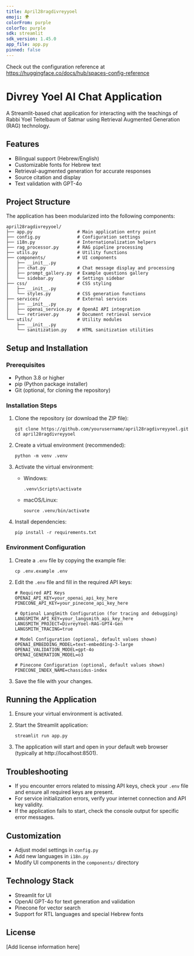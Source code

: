 ```yaml
---
title: April28ragdivreyyoel
emoji: 🌍
colorFrom: purple
colorTo: purple
sdk: streamlit
sdk_version: 1.45.0
app_file: app.py
pinned: false
---
```


Check out the configuration reference at https://huggingface.co/docs/hub/spaces-config-reference

# Divrey Yoel AI Chat Application

A Streamlit-based chat application for interacting with the teachings of Rabbi Yoel Teitelbaum of Satmar using Retrieval Augmented Generation (RAG) technology.

## Features

- Bilingual support (Hebrew/English)
- Customizable fonts for Hebrew text
- Retrieval-augmented generation for accurate responses
- Source citation and display
- Text validation with GPT-4o

## Project Structure

The application has been modularized into the following components:

```
april28ragdivreyyoel/
├── app.py                 # Main application entry point
├── config.py              # Configuration settings
├── i18n.py                # Internationalization helpers
├── rag_processor.py       # RAG pipeline processing
├── utils.py               # Utility functions
├── components/            # UI components
│   ├── __init__.py
│   ├── chat.py            # Chat message display and processing
│   ├── prompt_gallery.py  # Example questions gallery
│   └── sidebar.py         # Settings sidebar
├── css/                   # CSS styling
│   ├── __init__.py
│   └── styles.py          # CSS generation functions
├── services/              # External services
│   ├── __init__.py
│   ├── openai_service.py  # OpenAI API integration
│   └── retriever.py       # Document retrieval service
└── utils/                 # Utility modules
    ├── __init__.py
    └── sanitization.py    # HTML sanitization utilities
```

## Setup and Installation

### Prerequisites

- Python 3.8 or higher
- pip (Python package installer)
- Git (optional, for cloning the repository)

### Installation Steps

1. Clone the repository (or download the ZIP file):
   ```
   git clone https://github.com/yourusername/april28ragdivreyyoel.git
   cd april28ragdivreyyoel
   ```

2. Create a virtual environment (recommended):
   ```
   python -m venv .venv
   ```

3. Activate the virtual environment:
   - Windows:
     ```
     .venv\Scripts\activate
     ```
   - macOS/Linux:
     ```
     source .venv/bin/activate
     ```

4. Install dependencies:
   ```
   pip install -r requirements.txt
   ```

### Environment Configuration

1. Create a `.env` file by copying the example file:
   ```
   cp .env.example .env
   ```

2. Edit the `.env` file and fill in the required API keys:
   ```
   # Required API Keys
   OPENAI_API_KEY=your_openai_api_key_here
   PINECONE_API_KEY=your_pinecone_api_key_here
   
   # Optional LangSmith Configuration (for tracing and debugging)
   LANGSMITH_API_KEY=your_langsmith_api_key_here
   LANGSMITH_PROJECT=DivreyYoel-RAG-GPT4-Gen
   LANGSMITH_TRACING=true
   
   # Model Configuration (optional, default values shown)
   OPENAI_EMBEDDING_MODEL=text-embedding-3-large
   OPENAI_VALIDATION_MODEL=gpt-4o
   OPENAI_GENERATION_MODEL=o3
   
   # Pinecone Configuration (optional, default values shown)
   PINECONE_INDEX_NAME=chassidus-index
   ```

3. Save the file with your changes.

## Running the Application

1. Ensure your virtual environment is activated.

2. Start the Streamlit application:
   ```
   streamlit run app.py
   ```

3. The application will start and open in your default web browser (typically at http://localhost:8501).

## Troubleshooting

- If you encounter errors related to missing API keys, check your `.env` file and ensure all required keys are present.
- For service initialization errors, verify your internet connection and API key validity.
- If the application fails to start, check the console output for specific error messages.

## Customization

- Adjust model settings in `config.py`
- Add new languages in `i18n.py`
- Modify UI components in the `components/` directory

## Technology Stack

- Streamlit for UI
- OpenAI GPT-4o for text generation and validation
- Pinecone for vector search
- Support for RTL languages and special Hebrew fonts

## License

[Add license information here]